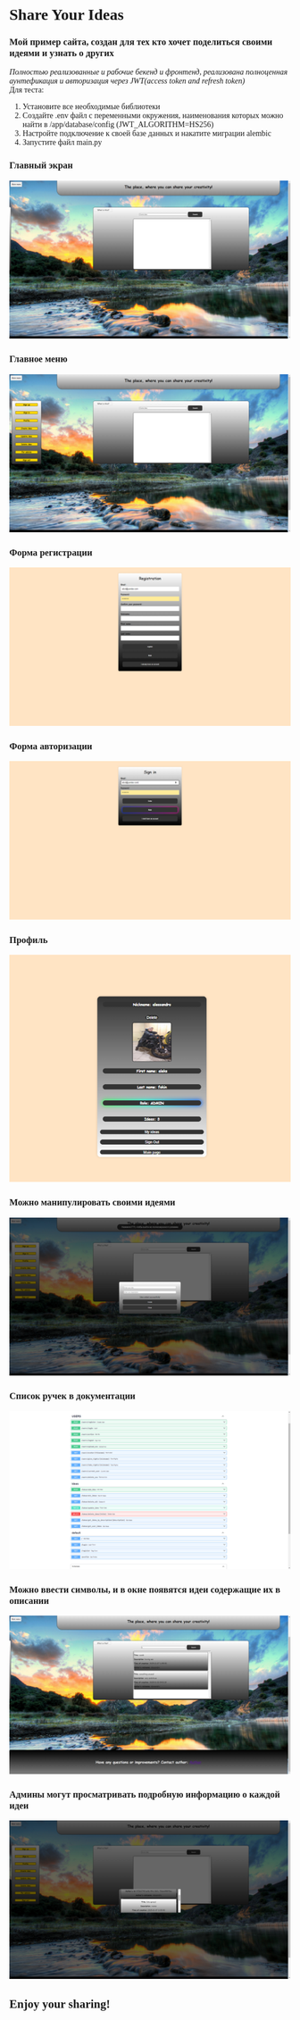 <div style="font-family: cursive;">   
<h1>Share Your Ideas</h1>
<h3>Мой пример сайта, создан для тех кто хочет поделиться своими идеями и узнать о других</h3>
<i>Полностью реализованные и рабочие бекенд и фронтенд, реализована полноценная аунтефикация и авторизация через JWT(access token and refresh token)</i><br>
Для теста: <ol>
<li>Установите все необходимые библиотеки</li>
<li> Создайте .env файл с переменными окружения, наименования которых можно найти в /app/database/config (JWT_ALGORITHM=HS256)</li>
<li>Настройте подключение к своей базе данных и накатите миграции alembic</li>
<li>Запустите файл main.py</li>
</ol>
  <h3>Главный экран</h3>  
  <img src="https://github.com/Beefboy35/ShareYourIdeasSite/blob/main/description/2025-01-31_08-52-33.png">
  <h3>Главное меню</h3>
  <img src="https://github.com/Beefboy35/ShareYourIdeasSite/blob/main/description/2025-01-31_08-52-45.png">
  <h3>Форма регистрации</h3>
   <img src="https://github.com/Beefboy35/ShareYourIdeasSite/blob/main/description/2025-01-31_08-53-17.png">
   <h3>Форма авторизации</h3>
  <img src="https://github.com/Beefboy35/ShareYourIdeasSite/blob/main/description/2025-01-31_08-53-39.png">
  <h3>Профиль</h3>  
  <img src="https://github.com/Beefboy35/ShareYourIdeasSite/blob/main/description/2025-01-31_08-55-00.png">
  <h3>Можно манипулировать своими идеями</h3>
  <img src="https://github.com/Beefboy35/ShareYourIdeasSite/blob/main/description/2025-01-31_09-01-27.png">
  <h3>Cписок ручек в документации</h3>
  <img src="https://github.com/Beefboy35/ShareYourIdeasSite/blob/main/description/2025-01-31_08-58-45.png">
  <h3>Можно ввести символы, и в окне появятся идеи содержащие их в описании</h3>
  <img src="https://github.com/Beefboy35/ShareYourIdeasSite/blob/main/description/2025-01-31_09-02-07.png">
    <h3>Админы могут просматривать подробную информацию о каждой идеи</h3>
  <img src="https://github.com/Beefboy35/ShareYourIdeasSite/blob/main/description/2025-01-31_08-59-40.png">
<h2>Enjoy your sharing!</h2>
</div>
